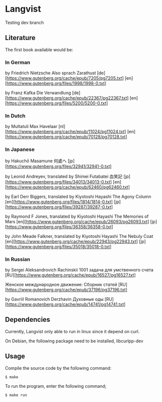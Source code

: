# Langvist
Testing dev branch

## Literature
The first book available would be:

### In German
by Friedrich Nietzsche
Also sprach Zarathust
[de][https://www.gutenberg.org/cache/epub/7205/pg7205.txt]
[en][https://www.gutenberg.org/files/1998/1998-0.txt]

by Franz Kafka
Die Verwandlung
[de][https://www.gutenberg.org/cache/epub/22367/pg22367.txt]
[en][https://www.gutenberg.org/files/5200/5200-0.txt]

### In Dutch
by Multatuli
Max Havelaar
[nl][https://www.gutenberg.org/cache/epub/11024/pg11024.txt]
[en][https://www.gutenberg.org/cache/epub/70128/pg70128.txt]

### In Japanese
by Hakuchō Masamune
何處へ
[jp][https://www.gutenberg.org/files/32941/32941-0.txt]

by Leonid Andreyev, translated by Shimei Futabatei
血笑記
[jp][https://www.gutenberg.org/files/34013/34013-0.txt]
[en][https://www.gutenberg.org/cache/epub/62460/pg62460.txt]

by Earl Derr Biggers, translated by Kiyotoshi Hayashi
The Agony Column
[en][https://www.gutenberg.org/files/1814/1814-0.txt]
[jp][https://www.gutenberg.org/files/39287/39287-0.txt]

by Raymond F Jones, translated by Kiyotoshi Hayashi
The Memories of Mars
[en][https://www.gutenberg.org/cache/epub/26093/pg26093.txt]
[jp][https://www.gutenberg.org/files/36358/36358-0.txt]

by John Meade Falkner, translated by Kiyotoshi Hayashi
The Nebuly Coat
[en][https://www.gutenberg.org/cache/epub/22943/pg22943.txt]
[jp][https://www.gutenberg.org/files/35018/35018-0.txt]

### In Russian
by Sergei Aleksandrovich Rachinskii
1001 задача для умственного счета
[RU][https://www.gutenberg.org/cache/epub/16527/pg16527.txt]

Женское международное движение: Сборник статей
[RU][https://www.gutenberg.org/cache/epub/37196/pg37196.txt]

by Gavriil Romanovich Derzhavin
Духовные оды
[RU][https://www.gutenberg.org/cache/epub/14741/pg14741.txt]

## Dependencies

Currently, Langvist only able to run in linux since it depend on curl.

On Debian, the following package need to be installed,
    libcurlpp-dev

## Usage

Compile the source code by the following command:
	
	$ make

To run the program, enter the following command;

	$ make run
	


